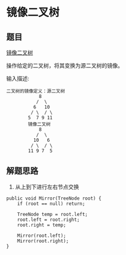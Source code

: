 # 镜像二叉树

## 题目

[镜像二叉树](https://www.nowcoder.com/practice/564f4c26aa584921bc75623e48ca3011?tpId=13&tqId=11171&rp=1&ru=%2Fta%2Fcoding-interviews&qru=%2Fta%2Fcoding-interviews%2Fquestion-ranking&tPage=1)

操作给定的二叉树，将其变换为源二叉树的镜像。

输入描述:

```
二叉树的镜像定义：源二叉树
    	    8
    	   /  \
    	  6   10
    	 / \  / \
    	5  7 9 11
    	镜像二叉树
    	    8
    	   /  \
    	  10   6
    	 / \  / \
    	11 9 7  5
```

## 解题思路

  1. 从上到下进行左右节点交换

```
public void Mirror(TreeNode root) {
    if (root == null) return;

    TreeNode temp = root.left;
    root.left = root.right;
    root.right = temp;

    Mirror(root.left);
    Mirror(root.right);
}
```
